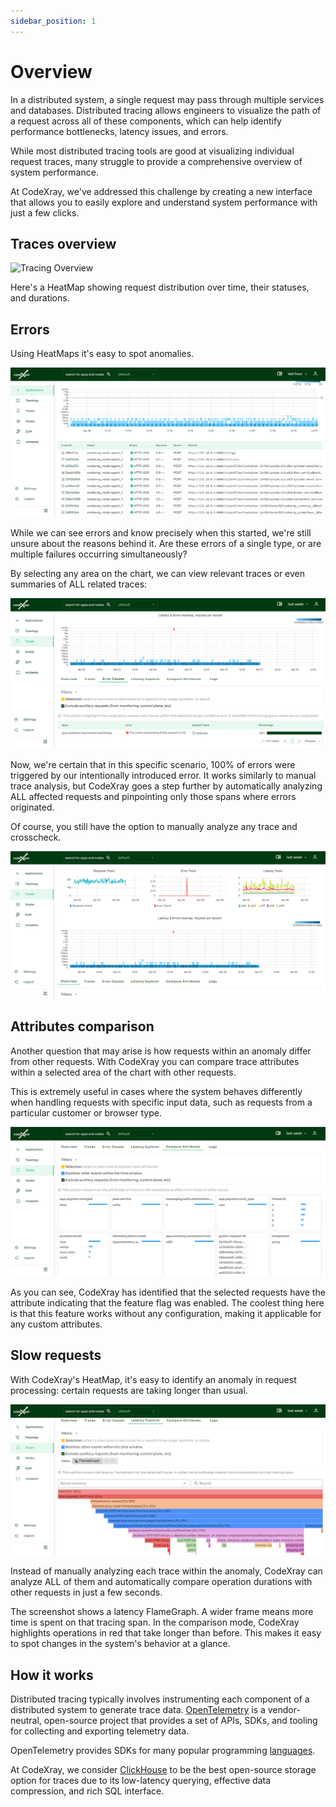 ```yaml
---
sidebar_position: 1
---
```


# Overview

In a distributed system, a single request may pass through multiple services and databases. 
Distributed tracing allows engineers to visualize the path of a request across all of these components, 
which can help identify performance bottlenecks, latency issues, and errors.

While most distributed tracing tools are good at visualizing individual request traces, many struggle to provide a 
comprehensive overview of system performance.

At CodeXray, we've addressed this challenge by creating a new interface that allows you to easily explore and understand 
system performance with just a few clicks.

## Traces overview

<img alt="Tracing Overview" src="/img/docs/tracing_overview.png" class="card w-1200"/>


Here's a HeatMap showing request distribution over time, their statuses, and durations. 

## Errors

Using HeatMaps it's easy to spot anomalies.

<img alt="Tracing Errors Overview" src="/docs/docs/Doc_Tracing_Overview.png" class="card w-1200"/>

While we can see errors and know precisely when this started, we're 
still unsure about the reasons behind it. Are these errors of a single type, or are multiple failures occurring simultaneously?

By selecting any area on the chart, we can view relevant traces or even summaries of ALL related traces:

<img alt="Tracing Error Reasons" src="/docs/docs/Doc_Tracing_Error_Reasons.png" class="card w-1200"/>

Now, we're certain that in this specific scenario, 100% of errors were triggered by our intentionally introduced error. 
It works similarly to manual trace analysis, but CodeXray goes a step further by automatically analyzing ALL affected 
requests and pinpointing only those spans where errors originated.

Of course, you still have the option to manually analyze any trace and crosscheck.

<img alt="Tracing Error Trace" src="/docs/docs/Doc_Tracing_Errors.png" class="card w-1200"/>


## Attributes comparison
Another question that may arise is how requests within an anomaly differ from other requests. With CodeXray you can 
compare trace attributes within a selected area of the chart with other requests.

This is extremely useful in cases where the system behaves differently when handling requests with specific input data, 
such as requests from a particular customer or browser type.

<img alt="Tracing Attribute Comparison" src="/docs/docs/Doc_Tracing_AttributeComparison.png" class="card w-1200"/>

As you can see, CodeXray has identified that the selected requests have the attribute indicating that the feature flag was enabled. 
The coolest thing here is that this feature works without any configuration, making it applicable for any custom attributes.

## Slow requests
With CodeXray's HeatMap, it's easy to identify an anomaly in request processing: certain requests are taking longer than usual.

<img alt="Tracing Latency Explorer" src="/docs/docs/Doc_Tracing_LatencyExplorer.png" class="card w-1200"/>

Instead of manually analyzing each trace within the anomaly, CodeXray can analyze ALL of them and automatically compare 
operation durations with other requests in just a few seconds.

The screenshot shows a latency FlameGraph. A wider frame means more time is spent on that tracing span. 
In the comparison mode, CodeXray highlights operations in red that take longer than before. 
This makes it easy to spot changes in the system's behavior at a glance.

## How it works

Distributed tracing typically involves instrumenting each component of a distributed system to generate trace data. 
[OpenTelemetry](https://opentelemetry.io/) is a vendor-neutral, open-source project that provides a set of APIs, SDKs, 
and tooling for collecting and exporting telemetry data.

OpenTelemetry provides SDKs for many popular programming [languages](https://opentelemetry.io/docs/instrumentation/).

At CodeXray, we consider [ClickHouse](https://github.com/ClickHouse/ClickHouse) to be the best open-source storage option 
for traces due to its low-latency querying, effective data compression, and rich SQL interface.






